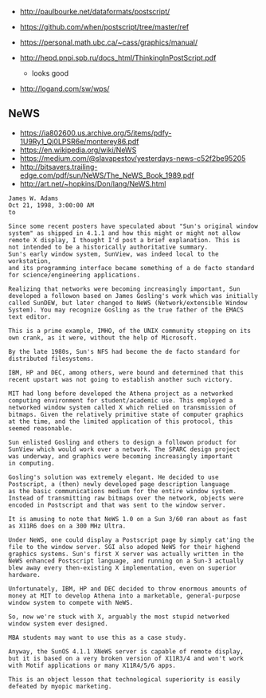 - http://paulbourke.net/dataformats/postscript/
- https://github.com/when/postscript/tree/master/ref
- https://personal.math.ubc.ca/~cass/graphics/manual/
- http://hepd.pnpi.spb.ru/docs_html/ThinkingInPostScript.pdf
  + looks good

- http://logand.com/sw/wps/

## NeWS
- https://ia802600.us.archive.org/5/items/pdfy-1U9Ry1_Qj0LPSR6e/monterey86.pdf
- https://en.wikipedia.org/wiki/NeWS
- https://medium.com/@slavapestov/yesterdays-news-c52f2be95205
- http://bitsavers.trailing-edge.com/pdf/sun/NeWS/The_NeWS_Book_1989.pdf
- http://art.net/~hopkins/Don/lang/NeWS.html

```
James W. Adams
Oct 21, 1998, 3:00:00 AM
to

Since some recent posters have speculated about "Sun's original window
system" as shipped in 4.1.1 and how this might or might not allow
remote X display, I thought I'd post a brief explanation. This is
not intended to be a historically authoritative summary.
Sun's early window system, SunView, was indeed local to the workstation,
and its programming interface became something of a de facto standard
for science/engineering applications.

Realizing that networks were becoming increasingly important, Sun
developed a followon based on James Gosling's work which was initially
called SunDEW, but later changed to NeWS (Network/extensible Window
System). You may recognize Gosling as the true father of the EMACS
text editor.

This is a prime example, IMHO, of the UNIX community stepping on its
own crank, as it were, without the help of Microsoft.

By the late 1980s, Sun's NFS had become the de facto standard for
distributed filesystems.

IBM, HP and DEC, among others, were bound and determined that this
recent upstart was not going to establish another such victory.

MIT had long before developed the Athena project as a networked
computing environment for student/academic use. This employed a
networked window system called X which relied on transmission of
bitmaps. Given the relatively primitive state of computer graphics
at the time, and the limited application of this protocol, this
seemed reasonable.

Sun enlisted Gosling and others to design a followon product for
SunView which would work over a network. The SPARC design project
was underway, and graphics were becoming increasingly important
in computing.

Gosling's solution was extremely elegant. He decided to use
Postscript, a (then) newly developed page description language
as the basic communications medium for the entire window system.
Instead of transmitting raw bitmaps over the network, objects were
encoded in Postscript and that was sent to the window server.

It is amusing to note that NeWS 1.0 on a Sun 3/60 ran about as fast
as X11R6 does on a 300 MHz Ultra.

Under NeWS, one could display a Postscript page by simply cat'ing the
file to the window server. SGI also adoped NeWS for their highend
graphics systems. Sun's first X server was actually written in the
NeWS enhanced Postscript language, and running on a Sun-3 actually
blew away every then-existing X implementation, even on superior
hardware.

Unfortunately, IBM, HP and DEC decided to throw enormous amounts of
money at MIT to develop Athena into a marketable, general-purpose
window system to compete with NeWS.

So, now we're stuck with X, arguably the most stupid networked
window system ever designed.

MBA students may want to use this as a case study.

Anyway, the SunOS 4.1.1 XNeWS server is capable of remote display,
but it is based on a very broken version of X11R3/4 and won't work
with Motif applications or many X11R4/5/6 apps.

This is an object lesson that technological superiority is easily
defeated by myopic marketing.
```
